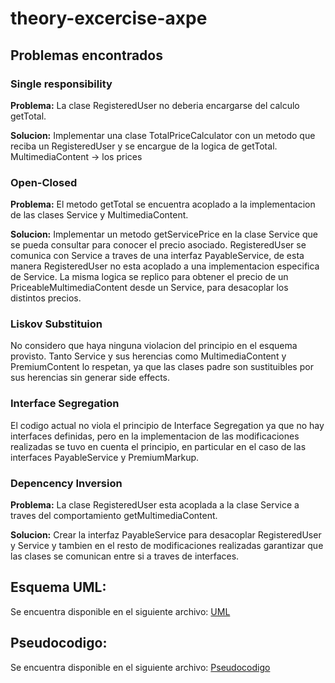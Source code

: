 # theory-excercise-axpe

## Problemas encontrados
### Single responsibility
**Problema:** La clase RegisteredUser no deberia encargarse del calculo getTotal.

**Solucion:** Implementar una clase TotalPriceCalculator con un metodo que reciba un RegisteredUser y se encargue de la logica de getTotal.
MultimediaContent -> los prices

### Open-Closed
**Problema:** El metodo getTotal se encuentra acoplado a la implementacion de las clases Service y MultimediaContent.

**Solucion:** Implementar un metodo getServicePrice en la clase Service que se pueda consultar para conocer el precio asociado. RegisteredUser se comunica con Service a traves de una interfaz PayableService, de esta manera RegisteredUser no esta acoplado a una implementacion especifica de Service. La misma logica se replico para obtener el precio de un PriceableMultimediaContent desde un Service, para desacoplar los distintos precios.

### Liskov Substituion
No considero que haya ninguna violacion del principio en el esquema provisto. Tanto Service y sus herencias como MultimediaContent y PremiumContent lo respetan, ya que las clases padre son sustituibles por sus herencias sin generar side effects.

### Interface Segregation
El codigo actual no viola el principio de Interface Segregation ya que no hay interfaces definidas, pero en la implementacion de las modificaciones realizadas se tuvo en cuenta el principio, en particular en el caso de las interfaces PayableService y PremiumMarkup.

### Depencency Inversion
**Problema:** La clase RegisteredUser esta acoplada a la clase Service a traves del comportamiento getMultimediaContent.

**Solucion:** Crear la interfaz PayableService para desacoplar RegisteredUser y Service y tambien en el resto de modificaciones realizadas garantizar que las clases se comunican entre si a traves de interfaces.

## Esquema UML:
Se encuentra disponible en el siguiente archivo: [UML](https://github.com/jdalvit/theory-excercise-axpe/blob/main/UML.jpg)

## Pseudocodigo:
Se encuentra disponible en el siguiente archivo: [Pseudocodigo](https://github.com/jdalvit/theory-excercise-axpe/blob/main/Pseudocodigo.ts)
